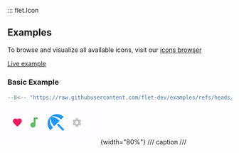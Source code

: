 ::: flet.Icon

## Examples

To browse and visualize all available icons, 
visit our [icons browser](https://gallery.flet.dev/icons-browser/)

[Live example](https://flet-controls-gallery.fly.dev/displays/icon)

### Basic Example

```python
--8<-- "https://raw.githubusercontent.com/flet-dev/examples/refs/heads/v1-docs/python/controls/icon/basic.py"
```

![basic](https://raw.githubusercontent.com/flet-dev/examples/v1-docs/python/controls/icon/media/basic.png){width="80%"}
/// caption
///
